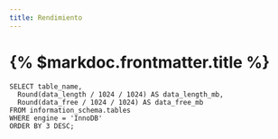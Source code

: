 ```yaml
---
title: Rendimiento
---
```


# {% $markdoc.frontmatter.title %}

```
SELECT table_name,
  Round(data_length / 1024 / 1024) AS data_length_mb,
  Round(data_free / 1024 / 1024) AS data_free_mb
FROM information_schema.tables
WHERE engine = 'InnoDB'
ORDER BY 3 DESC;
```